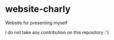 # website-charly
Website for presenting myself

I do not take any contribution on this repository :'(